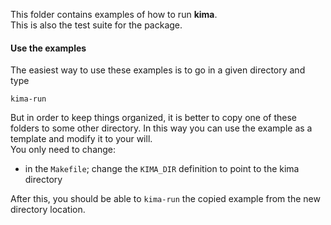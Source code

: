 This folder contains examples of how to run **kima**.  
This is also the test suite for the package.

#### Use the examples

The easiest way to use these examples is to go in a given directory and type

```
kima-run
```

But in order to keep things organized, it is better to copy one of these folders
to some other directory. In this way you can use the example as a template and
modify it to your will.  
You only need to change:

- in the `Makefile`; change the `KIMA_DIR` definition to point to the kima directory
   
After this, you should be able to `kima-run` the copied example from the new directory location.

